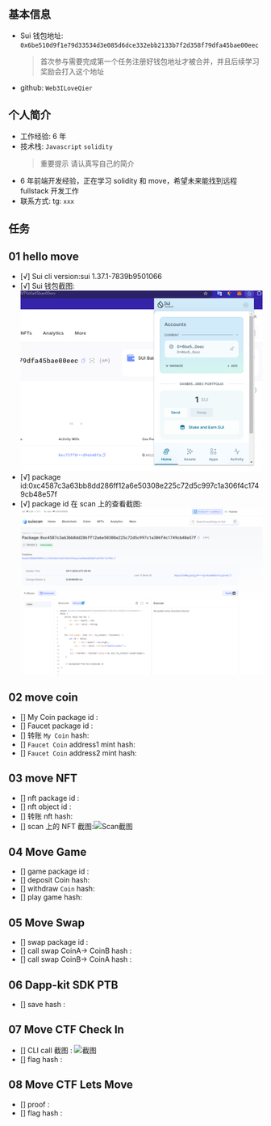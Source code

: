 ## 基本信息

- Sui 钱包地址: `0x6be510d9f1e79d33534d3e085d6dce332ebb2133b7f2d358f79dfa45bae00eec`
  > 首次参与需要完成第一个任务注册好钱包地址才被合并，并且后续学习奖励会打入这个地址
- github: `Web3ILoveQier`

## 个人简介

- 工作经验: 6 年
- 技术栈: `Javascript` `solidity`
  > 重要提示 请认真写自己的简介
- 6 年前端开发经验，正在学习 solidity 和 move，希望未来能找到远程 fullstack 开发工作
- 联系方式: tg: `xxx`

## 任务

## 01 hello move

- [√] Sui cli version:sui 1.37.1-7839b9501066
- [√] Sui 钱包截图: ![Sui钱包截图](./images/sui_wallet.png)
- [√] package id:0xc4587c3a63bb8dd286ff12a6e50308e225c72d5c997c1a306f4c1749cb48e57f
- [√] package id 在 scan 上的查看截图:![Scan截图](./images/task1_img.png)

## 02 move coin

- [] My Coin package id :
- [] Faucet package id :
- [] 转账 `My Coin` hash:
- [] `Faucet Coin` address1 mint hash:
- [] `Faucet Coin` address2 mint hash:

## 03 move NFT

- [] nft package id :
- [] nft object id :
- [] 转账 nft hash:
- [] scan 上的 NFT 截图:![Scan截图](./images/你的图片地址)

## 04 Move Game

- [] game package id :
- [] deposit Coin hash:
- [] withdraw `Coin` hash:
- [] play game hash:

## 05 Move Swap

- [] swap package id :
- [] call swap CoinA-> CoinB hash :
- [] call swap CoinB-> CoinA hash :

## 06 Dapp-kit SDK PTB

- [] save hash :

## 07 Move CTF Check In

- [] CLI call 截图 : ![截图](./images/你的图片地址)
- [] flag hash :

## 08 Move CTF Lets Move

- [] proof :
- [] flag hash :
